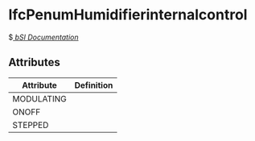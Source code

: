 IfcPenumHumidifierinternalcontrol
=================================
$[ _bSI
Documentation_](https://standards.buildingsmart.org/IFC/DEV/IFC4_2/FINAL/HTML/schema//pset/penum_humidifierinternalcontrol.htm)


Attributes
----------
| Attribute   | Definition   |
|-------------|--------------|
| MODULATING  |              |
| ONOFF       |              |
| STEPPED     |              |
